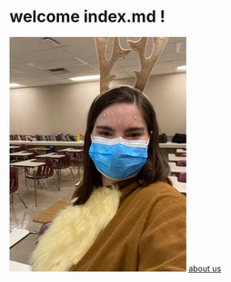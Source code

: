 # welcome index.md !
![image of Fallon Salomon](https://github.com/Fallons1/my-repo/blob/main/images/152152227a5QGYhd.jpg?raw=true "fun image")
[about us](about.md)
